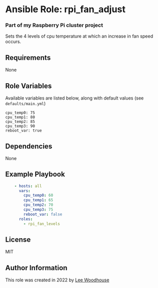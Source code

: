 # Ansible Role: rpi_fan_adjust

### Part of my Raspberry Pi cluster project

Sets the 4 levels of cpu temperature at which an increase in fan speed occurs.

## Requirements

None

## Role Variables

Available variables are listed below, along with default values (see ```defaults/main.yml```)
```shell
cpu_temp0: 75
cpu_temp1: 80
cpu_temp2: 85
cpu_temp3: 90
reboot_var: true
```
## Dependencies

None

## Example Playbook
```yaml
    - hosts: all
      vars:
        cpu_temp0: 60
        cpu_temp1: 65
        cpu_temp2: 70
        cpu_temp3: 75
        reboot_var: false
      roles:
        - rpi_fan_levels
```

## License

MIT

## Author Information

This role was created in 2022 by [Lee Woodhouse](https://www.leewoodhouse.com/)
